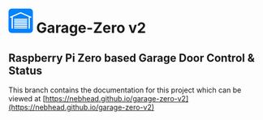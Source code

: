 # ![GZIcon](photos/GZ-Icon.png) Garage-Zero v2

## Raspberry Pi Zero based Garage Door Control & Status

This branch contains the documentation for this project which can be viewed at [https://nebhead.github.io/garage-zero-v2](https://nebhead.github.io/garage-zero-v2)

